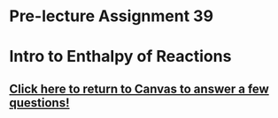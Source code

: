 # Pre-lecture Assignment 39

# Intro to Enthalpy of Reactions



## [Click here to return to Canvas to answer a few questions!](https://psu.instructure.com/courses/1881362/quizzes/3340353)




